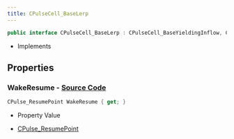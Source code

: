 ```yaml
---
title: CPulseCell_BaseLerp
---
```


```csharp
public interface CPulseCell_BaseLerp : CPulseCell_BaseYieldingInflow, CPulseCell_BaseFlow, CPulseCell_Base, ISchemaClass<CPulseCell_Base>, ISchemaClass<CPulseCell_BaseFlow>, ISchemaClass<CPulseCell_BaseYieldingInflow>, ISchemaClass<CPulseCell_BaseLerp>, ISchemaField, ISchemaClass, INativeHandle
```

- Implements

## Properties

### **WakeResume** - [Source Code](https://github.com/swiftly-solution/swiftlys2/blob/main/managed/src/SwiftlyS2.Generated/Schemas/Interfaces/CPulseCell_BaseLerp.cs#L16)

```csharp
CPulse_ResumePoint WakeResume { get; }
```

- Property Value

- [CPulse_ResumePoint](/docs/api/shared/schemadefinitions/cpulse_resumepoint)

